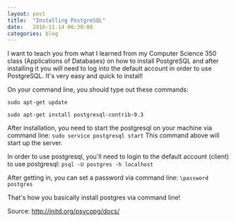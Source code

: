 ```yaml
---
layout: post
title:  "Installing PostgreSQL"
date:   2016-11-14 06:30:00
categories: blog
---
```

I want to teach you from what I learned from my Computer Science 350 class (Applications 
of Databases) on how to install PostgreSQL and after installing it you will need to log
into the default account in order to use PostgreSQL. It's very easy and quick to install!

On your command line, you should type out these commands:

    sudo apt-get update

    sudo apt-get install postgresql-contrib-9.3


After installation, you need to start the postgresql on your machine via command line:
`sudo service postgresql start`
This command above will start up the server. 

In order to use postgresql, you'll need to login to the default account (client) to use postgresql:
`psql -U postgres -h localhost`

After getting in, you can set a password via command line:
`\password postgres`

That's how you basically install postgres via command line!

Source: http://initd.org/psycopg/docs/